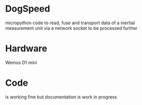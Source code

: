 # DogSpeed

micropython code to read, fuse and transport data of a inertial measurement unit via a network socket to be processed further

# Hardware

Wemos D1 mini

# Code

is working fine but documentation is work in progress
